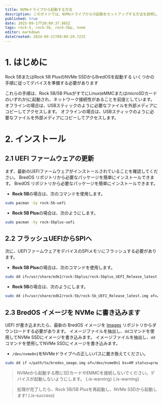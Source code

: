 ```yaml
---
title: NVMeドライブから起動する方法
description: このガイドでは、NVMeドライブからの起動をセットアップする方法を説明します
published: true
date: 2025-09-17T10:09:37.865Z
tags: rock-5, rock-5b, rock-5bp, nvme
editor: markdown
dateCreated: 2024-09-21T09:09:29.723Z
---
```


# 1. はじめに

Rock 5BまたはRock 5B PlusのNVMe SSDからBredOSを起動する いくつかの手順に従ってデバイスを準備する必要があります

これらの手順は、Rock 5B/5B PlusがすでにLinux(eMMCまたはmicroSDカードのいずれか)に起動され、ネットワーク接続性があることを前提としています。 オフラインの場合は、USBスティックのように必要なファイルを外部メディアにコピーしてアクセスします。 オフラインの場合は、USBスティックのように必要なファイルを外部メディアにコピーしてアクセスします。

# 2. インストール

## 2.1 UEFI ファームウェアの更新

まず、最新のUEFIファームウェアがインストールされていることを確認してください。 BredOS リポジトリから必要なパッケージを簡単にインストールできます。 BredOS リポジトリから必要なパッケージを簡単にインストールできます。

- **Rock 5B**の場合は、次のコマンドを使用します。

```bash
sudo pacman -Sy rock-5b-uefi
```

- **Rock 5B Plus**の場合は、次のようにします。

```bash
sudo pacman -Sy rock-5bplus-uefi
```

## 2.2 フラッシュUEFIからSPIへ

次に、UEFIファームウェアをデバイスのSPIメモリにフラッシュする必要があります。

- **Rock 5B Plus**の場合は、次のコマンドを使用します。

```bash
sudo dd if=/usr/share/edk2/rock-5bplus/rock-5bplus_UEFI_Release_latest.img of=/dev/mtdblock0 bs=512 skip=64 seek=64 conv=notrunc
```

- **Rock 5B**の場合は、次のようにします。

```bash
sudo dd if=/usr/share/edk2/rock-5b/rock-5b_UEFI_Release_latest.img of=/dev/mtdblock0 bs=512 skip=64 seek=64 conv=notrunc
```

## 2.3 BredOS イメージを NVMe に書き込みます

UEFI が書き込まれたら、最新の BredOS イメージを [Images](https://github.com/BredOS/images/releases) リポジトリからダウンロードする必要があります。 イメージファイルを抽出し、`dd`コマンドを使用してNVMe SSDにイメージを書き込みます。 イメージファイルを抽出し、`dd`コマンドを使用してNVMe SSDにイメージを書き込みます。

- `/dev/nvme0n1`をNVMeドライブへの正しいパスに置き換えてください。

```bash
sudo dd if =/path/to/bredos_image.img of=/dev/nvme0n1 bs=4M status=progress
```

> NVMeから起動する際にSDカードやEMMCを接続しないでください。デバイスが起動しないようにします。
> {.is-warning}
> {.is-warning}

> 処理が完了したら、Rock 5B/5B Plusを再起動し、NVMe SSDから起動します!
> {.is-success}
